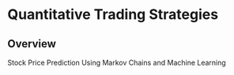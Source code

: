 # Quantitative Trading Strategies




## Overview




Stock Price Prediction Using Markov Chains and Machine Learning
